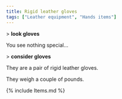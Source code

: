 ```yaml
---
title: Rigid leather gloves
tags: ["Leather equipment", "Hands items"]
---
```

\> **look gloves**

You see nothing special...

\> **consider gloves**

They are a pair of rigid leather gloves.

They weigh a couple of pounds.

{% include Items.md %}
